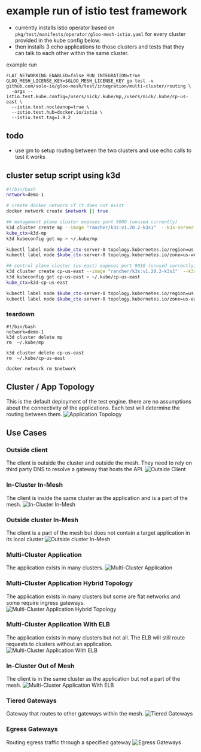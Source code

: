 # example run of istio test framework

* currently installs istio operator based on `pkg/test/manifests/operator/gloo-mesh-istio.yaml` for every cluster provided in the kube config below.
* then installs 3 echo applications to those clusters and tests that they can talk to each other within the same cluster.

example run
```shell
FLAT_NETWORKING_ENABLED=false RUN_INTEGRATION=true GLOO_MESH_LICENSE_KEY=$GLOO_MESH_LICENSE_KEY go test -v github.com/solo-io/gloo-mesh/test/integration/multi-cluster/routing \
  -args --istio.test.kube.config=/users/nick/.kube/mp,/users/nick/.kube/cp-us-east \
  --istio.test.nocleanup=true \
  --istio.test.hub=docker.io/istio \
  --istio.test.tag=1.9.2
```

## todo
* use gm to setup routing between the two clusters and use echo calls to test it works

## cluster setup script using k3d
```sh
#!/bin/bash
network=demo-1

# create docker network if it does not exist
docker network create $network || true

## management plane cluster exposes port 9000 (unused currently)
k3d cluster create mp --image "rancher/k3s:v1.20.2-k3s1"  --k3s-server-arg "--disable=traefik" --network $network
kube_ctx=k3d-mp
k3d kubeconfig get mp > ~/.kube/mp

kubectl label node $kube_ctx-server-0 topology.kubernetes.io/region=us-west-1 --context $kube_ctx
kubectl label node $kube_ctx-server-0 topology.kubernetes.io/zone=us-west-1b --context $kube_ctx

## control plane cluster (us-east) exposes port 9010 (unused currently)
k3d cluster create cp-us-east --image "rancher/k3s:v1.20.2-k3s1"  --k3s-server-arg "--disable=traefik" --network $network
k3d kubeconfig get cp-us-east > ~/.kube/cp-us-east
kube_ctx=k3d-cp-us-east

kubectl label node $kube_ctx-server-0 topology.kubernetes.io/region=us-east-1 --context $kube_ctx
kubectl label node $kube_ctx-server-0 topology.kubernetes.io/zone=us-east-1a --context $kube_ctx

```

### teardown
```shell
#!/bin/bash
network=demo-1
k3d cluster delete mp
rm  ~/.kube/mp
  
k3d cluster delete cp-us-east
rm  ~/.kube/cp-us-east

docker network rm $network

```


## Cluster / App Topology
This is the default deployment of the test engine. there are no assumptions about the connectivity of the applications.
Each test will determine the routing between them. 
![Application Topology](../images/istio-test-framework-cluster-arch.png)


## Use Cases


### Outside client
The client is outside the cluster and outside the mesh. They need to rely on third party DNS to resolve a gateway that hosts the API.
![Outside Client](../images/use-case-1-outside-client.png)


### In-Cluster In-Mesh
The client is inside the same cluster as the application and is a part of the mesh.
![In-Cluster In-Mesh](../images/use-case-2-in-cluster-in-mesh.png)


### Outside cluster In-Mesh
The client is a part of the mesh but does not contain a target application in its local cluster
![Outside cluster In-Mesh](../images/use-case-3-out-of-cluster-in-mesh.png)
  

### Multi-Cluster Application 
The application exists in many clusters.
![Multi-Cluster Application](../images/use-case-4-multi-cluster-app.png)


### Multi-Cluster Application Hybrid Topology 
The application exists in many clusters but some are flat networks and some require ingress gateways.
![Multi-Cluster Application Hybrid Topology](../images/use-case-5-multi-cluster-app-hybrid.png)


### Multi-Cluster Application With ELB 
The application exists in many clusters but not all. The ELB will still route requests to clusters without an application. 
![Multi-Cluster Application With ELB](../images/use-case-6-multi-cluster-app-elb.png)

  
### In-Cluster Out of Mesh 
The client is in the same cluster as the application but not a part of the mesh. 
![Multi-Cluster Application With ELB](../images/use-case-7-in-cluster-out-of-mesh.png)
  

### Tiered Gateways 
Gateway that routes to other gateways within the mesh.
![Tiered Gateways](../images/use-case-7-in-cluster-out-of-mesh.png)
  

### Egress Gateways 
Routing egress traffic through a specified gateway
![Egress Gateways](../images/use-case-8-tiered-gateways.png)